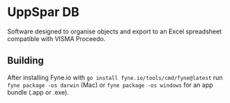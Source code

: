 # UppSpar DB

Software designed to organise objects and export to an Excel spreadsheet compatible with VISMA Proceedo.

## Building

After installing Fyne.io with `go install fyne.io/tools/cmd/fyne@latest` run `fyne package -os darwin` (Mac) or `fyne package -os windows` for an app bundle (.app or .exe).
